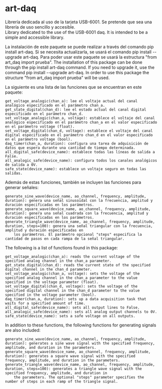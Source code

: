 # art-daq
Librería dedicada al uso de la tarjeta USB-6001. Se pretende que sea una librería de uso sencillo y accesible.  
Library dedicated to the use of the USB-6001 daq. It is intended to be a simple and accessible library.  

La instalación de este paquete se puede realizar a través del comando pip install art-daq. Si se necesita actualizarla, se usará el comando pip install --upgrade art-daq. 
Para poder usar este paquete se usará la estructura "from art_daq import prueba". 
The installation of this package can be done through the pip install art-daq command. If you need to upgrade it, use the command pip install --upgrade art-daq. 
In order to use this package the structure "from art_daq import prueba" will be used.

La siguiente es una lista de las funciones que se encuentran en este paquete:

    get_voltage_analogic(chan_a): lee el voltaje actual del canal analógico especificado en el parámetro chan_a.
    get_state_digital(chan_d): lee el estado actual del canal digital especificado en el parámetro chan_d.
    set_voltage_analogic(chan_a, voltage): establece el voltaje del canal analógico especificado en el parámetro chan_a en el valor especificado en el parámetro voltage (float).
    set_voltage_digital(chan_d, voltage): establece el voltaje del canal digital especificado en el parámetro chan_d en el valor especificado en el parámetro voltage (bool).
    daq_timer(chan_a, duration): configura una tarea de adquisición de datos que espera durante una cantidad de tiempo determinada.
    all_digital_safe(device_name): establece todas las líneas de salida a False.
    all_analogic_safe(device_name): configura todos los canales analógicos de salida a 0V.
    safe_state(device_name): establece un voltaje seguro en todas las salidas.

Además de estas funciones, también se incluyen las funciones para generar señales:

    generate_sine_wave(device_name, ao_channel, frequency, amplitude, duration): genera una señal sinusoidal con la frecuencia, amplitud y duración especificadas en los parámetros.
    generate_square_wave(device_name, ao_channel, frequency, amplitude, duration): genera una señal cuadrada con la frecuencia, amplitud y duración especificadas en los parámetros.
    generate_triangle_wave(device_name, ao_channel, frequency, amplitude, duration, steps=100): genera una señal triangular con la frecuencia, amplitud y duración especificadas en 
        los parámetros. El parámetro opcional "steps" especifica la cantidad de pasos en cada rampa de la señal triangular.

The following is a list of functions found in this package:

    get_voltage_analogic(chan_a): reads the current voltage of the specified analog channel in the chan_a parameter.
    get_state_digital(chan_d): reads the current state of the specified digital channel in the chan_d parameter.
    set_voltage_analogic(chan_a, voltage): sets the voltage of the specified analog channel in the chan_a parameter to the value specified in the voltage parameter (float).
    set_voltage_digital(chan_d, voltage): sets the voltage of the specified digital channel in the chan_d parameter to the value specified in the voltage parameter (bool).
    daq_timer(chan_a, duration): sets up a data acquisition task that waits for a specified amount of time.
    all_digital_safe(device_name): sets all output lines to False.
    all_analogic_safe(device_name): sets all analog output channels to 0V.
    safe_state(device_name): sets a safe voltage on all outputs.


In addition to these functions, the following functions for generating signals are also included:

    generate_sine_wave(device_name, ao_channel, frequency, amplitude, duration): generates a sine wave signal with the specified frequency, amplitude, and duration in the parameters.
    generate_square_wave(device_name, ao_channel, frequency, amplitude, duration): generates a square wave signal with the specified frequency, amplitude, and duration in the parameters.
    generate_triangle_wave(device_name, ao_channel, frequency, amplitude, duration, steps=100): generates a triangle wave signal with the specified frequency, amplitude, and duration in
        the parameters. The optional "steps" parameter specifies the number of steps in each ramp of the triangle signal.
